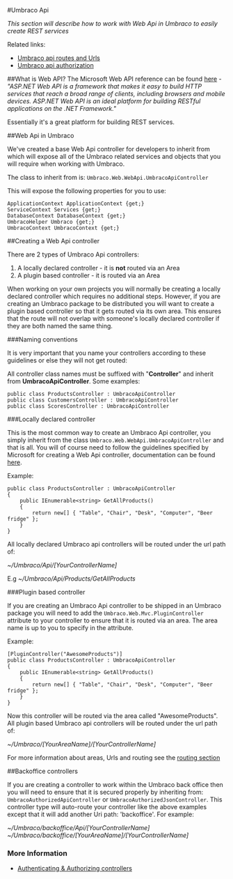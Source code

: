 #Umbraco Api

_This section will describe how to work with Web Api in Umbraco to easily create REST services_

Related links:

* [Umbraco api routes and Urls](routing.md)
* [Umbraco api authorization](authorization.md)

##What is Web API?
The Microsoft Web API reference can be found [here](http://www.asp.net/web-api) - *"ASP.NET Web API is a framework that makes it easy to build HTTP services that reach a broad range of clients, including browsers and mobile devices. ASP.NET Web API is an ideal platform for building RESTful applications on the .NET Framework."*

Essentially it's a great platform for building REST services.

##Web Api in Umbraco

We've created a base Web Api controller for developers to inherit from which will expose all of the Umbraco related services and objects that you will require when working with Umbraco.

The class to inherit from is: `Umbraco.Web.WebApi.UmbracoApiController`

This will expose the following properties for you to use:

	ApplicationContext ApplicationContext {get;}
	ServiceContext Services {get;}
	DatabaseContext DatabaseContext {get;}
	UmbracoHelper Umbraco {get;}
	UmbracoContext UmbracoContext {get;}


##Creating a Web Api controller

There are 2 types of Umbraco Api controllers:

1. A locally declared controller - it is **not** routed via an Area
1. A plugin based controller - it is routed via an Area

When working on your own projects you will normally be creating a locally declared controller which requires no additional steps. However, if you are creating an Umbraco package to be distributed you will want to create a plugin based controller so that it gets routed via its own area. This ensures that the route will not overlap with someone's locally declared controller if they are both named the same thing.

###Naming conventions

It is very important that you name your controllers according to these guidelines or else they will not get routed:

All controller class names must be suffixed with "**Controller**" and inherit from **UmbracoApiController**. Some examples:

	public class ProductsController : UmbracoApiController
	public class CustomersController : UmbracoApiController
	public class ScoresController : UmbracoApiController

###Locally declared controller

This is the most common way to create an Umbraco Api controller, you simply inherit from the class `Umbraco.Web.WebApi.UmbracoApiController` and that is all. You will of course need to follow the guidelines specified by Microsoft for creating a Web Api controller, documentation can be found [here](http://www.asp.net/web-api).

Example:

	public class ProductsController : UmbracoApiController
	{	    
	    public IEnumerable<string> GetAllProducts()
	    {
	        return new[] { "Table", "Chair", "Desk", "Computer", "Beer fridge" };
	    }
	}

All locally declared Umbraco api controllers will be routed under the url path of:

*~/Umbraco/Api/[YourControllerName]*

E.g *~/Umbraco/Api/Products/GetAllProducts*

###Plugin based controller

If you are creating an Umbraco Api controller to be shipped in an Umbraco package you will need to add the `Umbraco.Web.Mvc.PluginController` attribute to your controller to ensure that it is routed via an area. The area name is up to you to specify in the attribute.

Example:

	[PluginController("AwesomeProducts")]
	public class ProductsController : UmbracoApiController
	{	    
	    public IEnumerable<string> GetAllProducts()
	    {
	        return new[] { "Table", "Chair", "Desk", "Computer", "Beer fridge" };
	    }
	}

Now this controller will be routed via the area called "AwesomeProducts". All plugin based Umbraco api controllers will be routed under the url path of:

*~/Umbraco/[YourAreaName]/[YourControllerName]*

For more information about areas, Urls and routing see the [routing section](routing.md)

##Backoffice controllers

If you are creating a controller to work within the Umbraco back office then you will need to ensure that it is secured  properly by inheriting from: `UmbracoAuthorizedApiController` or `UmbracoAuthorizedJsonController`. This controller type will auto-route your controller like the above examples except that it will add another Uri path: 'backoffice'. For example:

*~/Umbraco/backoffice/Api/[YourControllerName]*
*~/Umbraco/backoffice/[YourAreaName]/[YourControllerName]*

### More Information

* [Authenticating & Authorizing controllers](../Authorized/index.md)
